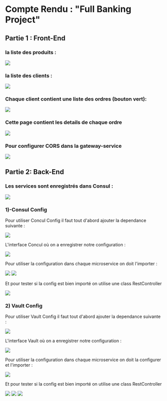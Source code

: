<h1>Compte Rendu : "Full Banking Project"</h1>
<h2>Partie 1 : Front-End</h2>
<h3>la liste des produits :</h3>
<img src="Screenshots/frontend-products.png">
<h3>la liste des clients :</h3>
<img src="Screenshots/frontend-customers.png">
<h3>Chaque client contient une liste des ordres (bouton vert):</h3>
<img src="Screenshots/frontend-orders.png">
<h3>Cette page contient les details de chaque ordre</h3>
<img src="Screenshots/frontend-orderDetails.png">
<h3>Pour configurer CORS dans la gateway-service</h3>
<img src="Screenshots/CORS.png">
<h2>Partie 2: Back-End</h2>
<h3>Les services sont enregistrés dans Consul :</h3>
<img src="Screenshots/backend-consul.png">
<h3>1)-Consul Config</h3>
<p>Pour utiliser Concul Config il faut tout d'abord ajouter la dependance suivante :</p>
<img src="Screenshots/consul-dependency.png">
<p>L'interface Concul où on a enregistrer notre configuration :</p>
<img src="Screenshots/backend-consul-tokens.png">
<p>Pour utiliser la configuration dans chaque microservice on doit l'importer :</p>
<img src="Screenshots/customers-properties1.png">
<img src="Screenshots/customers-properties2.png">
<p>Et pour tester si la config est bien importé on utilise une class RestController</p>
<img src="Screenshots/restController.png">
<h3>2) Vault Config</h3>
<p>Pour utiliser Vault Config il faut tout d'abord ajouter la dependance suivante :</p>
<img src="Screenshots/vault-dependency.png">
<p>L'interface Vault où on a enregistrer notre configuration :</p>
<img src="Screenshots/backend-vault-keys.png">
<p>Pour utiliser la configuration dans chaque microservice on doit la configurer et l'importer :</p>
<img src="Screenshots/properties-billing.png">
<p>Et pour tester si la config est bien importé on utilise une class RestController</p>
<img src="Screenshots/MyConsulConfig.png">
<img src="Screenshots/MyVaultConfig.png">
<img src="Screenshots/ConsulConfigRestController.png">
